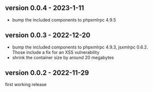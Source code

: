## version 0.0.4 - 2023-1-11

- bump the included components to phpxmlrpc 4.9.5

## version 0.0.3 - 2022-12-20

- bump the included components to phpxmlrpc 4.9.3, jsxmlrpc 0.6.2. Those include a fix for an XSS vulnerability
- shrink the container size by around 20 megabytes

## version 0.0.2 - 2022-11-29

first working release
